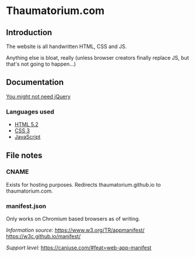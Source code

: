 # Thaumatorium.com

## Introduction

The website is all handwritten HTML, CSS and JS.

Anything else is bloat, really (unless browser creators finally replace JS, but that's not going to happen...)

## Documentation

[You might not need jQuery](http://youmightnotneedjquery.com/)

### Languages used

* [HTML 5.2](https://html.spec.whatwg.org/dev/)
* [CSS 3](https://www.w3.org/TR/css-2018/#css)
* [JavaScript](https://eloquentjavascript.net/)

## File notes

### CNAME

Exists for hosting purposes. Redirects thaumatorium.github.io to thaumatorium.com.

### manifest.json

Only works on Chromium based browsers as of writing.

*Information source*: 
https://www.w3.org/TR/appmanifest/  
https://w3c.github.io/manifest/

*Support level:*
https://caniuse.com/#feat=web-app-manifest
